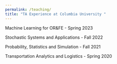 ```yaml
---
permalink: /teaching/
title: "TA Experience at Columbia University "
---
```


Machine Learning for OR&FE - Spring 2023

Stochastic Systems and Applications - Fall 2022

Probability, Statistics and Simulation - Fall 2021 

Transportation Analytics and Logistics - Spring 2020